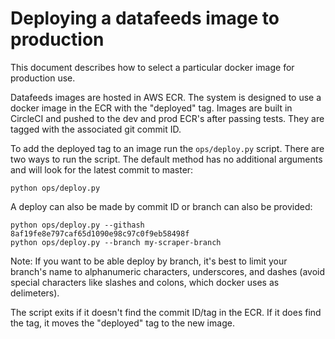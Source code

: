 # Deploying a datafeeds image to production

This document describes how to select a particular docker image for production use. 

Datafeeds images are hosted in AWS ECR. The system is designed to use a docker image in the ECR with the "deployed" tag. Images are built in CircleCI and pushed to the dev and prod ECR's after passing tests. They are tagged with the associated git commit ID. 

To add the deployed tag to an image run the `ops/deploy.py` script. There are two ways to run the script. The default method has no additional arguments and will look for the latest commit to master:

```
python ops/deploy.py
```

A deploy can also be made by commit ID or branch can also be provided:
```
python ops/deploy.py --githash 8af19fe8e797caf65d1090e98c97c0f9eb58498f
python ops/deploy.py --branch my-scraper-branch
```
Note: If you want to be able deploy by branch, it's best to limit your branch's name to alphanumeric characters, underscores, and dashes (avoid special characters like slashes and colons, which docker uses as delimeters).

The script exits if it doesn't find the commit ID/tag in the ECR. If it does find the tag, it moves the "deployed" tag to the new image.  
